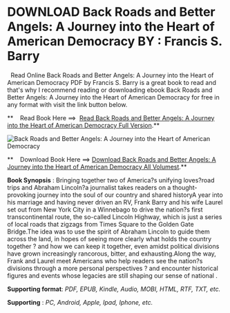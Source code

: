  **DOWNLOAD Back Roads and Better Angels: A Journey into the Heart of American Democracy BY : Francis S. Barry**
===============================================================================================================

  Read Online Back Roads and Better Angels: A Journey into the Heart of American Democracy PDF by Francis S. Barry is a great book to read and that's why I recommend reading or downloading ebook Back Roads and Better Angels: A Journey into the Heart of American Democracy for free in any format with visit the link button below.

**    Read Book Here ==>  [Read Back Roads and Better Angels: A Journey into the Heart of American Democracy Full Version](https://goodreadbook.site/?book=1586423886).**

![Back Roads and Better Angels: A Journey into the Heart of American Democracy](https://i.gr-assets.com/images/S/compressed.photo.goodreads.com/books/1705352950l/198509120.jpg)

**    Download Book Here ==> [Download Back Roads and Better Angels: A Journey into the Heart of American Democracy All Volumest](https://goodreadbook.site/?book=1586423886).**

**Book Synopsis** : Bringing together two of America?s unifying loves?road trips and Abraham Lincoln?a journalist takes readers on a thought-provoking journey into the soul of our country and shared historyA year into his marriage and having never driven an RV, Frank Barry and his wife Laurel set out from New York City in a Winnebago to drive the nation?s first transcontinental route, the so-called Lincoln Highway, which is just a series of local roads that zigzags from Times Square to the Golden Gate Bridge.The idea was to use the spirit of Abraham Lincoln to guide them across the land, in hopes of seeing more clearly what holds the country together ? and how we can keep it together, even amidst political divisions have grown increasingly rancorous, bitter, and exhausting.Along the way, Frank and Laurel meet Americans who help readers see the nation?s divisions through a more personal perspectives ? and encounter historical figures and events whose legacies are still shaping our sense of national .

**Supporting format**: _PDF, EPUB, Kindle, Audio, MOBI, HTML, RTF, TXT, etc._

**Supporting** : _PC, Android, Apple, Ipad, Iphone, etc._